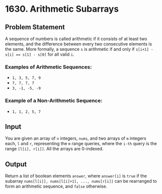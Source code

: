 # 1630. Arithmetic Subarrays

## Problem Statement

A sequence of numbers is called arithmetic if it consists of at least two elements, and the difference between every two consecutive elements is the same. More formally, a sequence `s` is arithmetic if and only if `s[i+1] - s[i] == s[1] - s[0]` for all valid `i`.

### Examples of Arithmetic Sequences:

- `1, 3, 5, 7, 9`
- `7, 7, 7, 7`
- `3, -1, -5, -9`

### Example of a Non-Arithmetic Sequence:

- `1, 1, 2, 5, 7`

## Input

You are given an array of `n` integers, `nums`, and two arrays of `m` integers each, `l` and `r`, representing the `m` range queries, where the `i-th` query is the range `[l[i], r[i]]`. All the arrays are 0-indexed.

## Output

Return a list of boolean elements `answer`, where `answer[i]` is `true` if the subarray `nums[l[i]], nums[l[i]+1], ..., nums[r[i]]` can be rearranged to form an arithmetic sequence, and `false` otherwise.

